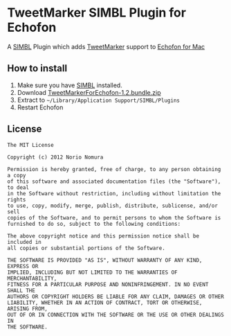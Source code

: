 TweetMarker SIMBL Plugin for Echofon
====================================
A [SIMBL](http://www.culater.net/software/SIMBL/SIMBL.php) Plugin which adds [TweetMarker](http://tweetmarker.net/) support to [Echofon for Mac](http://www.echofon.com/twitter/mac)

How to install
--------------
1. Make sure you have [SIMBL](http://www.culater.net/software/SIMBL/SIMBL.php) installed.
2. Download [TweetMarkerForEchofon-1.2.bundle.zip](http://github.com/downloads/norio-nomura/TweetMarkerForEchofon/TweetMarkerForEchofon-1.2.bundle.zip)
3. Extract to `~/Library/Application Support/SIMBL/Plugins`
4. Restart Echofon

License
-------
```
The MIT License

Copyright (c) 2012 Norio Nomura

Permission is hereby granted, free of charge, to any person obtaining a copy
of this software and associated documentation files (the "Software"), to deal
in the Software without restriction, including without limitation the rights
to use, copy, modify, merge, publish, distribute, sublicense, and/or sell
copies of the Software, and to permit persons to whom the Software is
furnished to do so, subject to the following conditions:

The above copyright notice and this permission notice shall be included in
all copies or substantial portions of the Software.

THE SOFTWARE IS PROVIDED "AS IS", WITHOUT WARRANTY OF ANY KIND, EXPRESS OR
IMPLIED, INCLUDING BUT NOT LIMITED TO THE WARRANTIES OF MERCHANTABILITY,
FITNESS FOR A PARTICULAR PURPOSE AND NONINFRINGEMENT. IN NO EVENT SHALL THE
AUTHORS OR COPYRIGHT HOLDERS BE LIABLE FOR ANY CLAIM, DAMAGES OR OTHER
LIABILITY, WHETHER IN AN ACTION OF CONTRACT, TORT OR OTHERWISE, ARISING FROM,
OUT OF OR IN CONNECTION WITH THE SOFTWARE OR THE USE OR OTHER DEALINGS IN
THE SOFTWARE.
```
